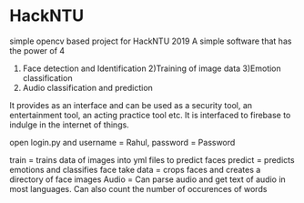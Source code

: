 # HackNTU
simple opencv based project for HackNTU 2019
A simple software that has the power of 4
1) Face detection and Identification
2)Training of image data
3)Emotion classification
4) Audio classification and prediction

It provides as an interface and can be used as a security tool, an entertainment tool, an acting practice tool etc.
It is interfaced to firebase to indulge in the internet of things.

open login.py and username = Rahul, password = Password

train = trains data of images into yml files to predict faces
predict = predicts emotions and classifies face
take data = crops faces and creates a directory of face images
Audio = Can parse audio and get text of audio in most languages. Can also count the number of occurences of words
